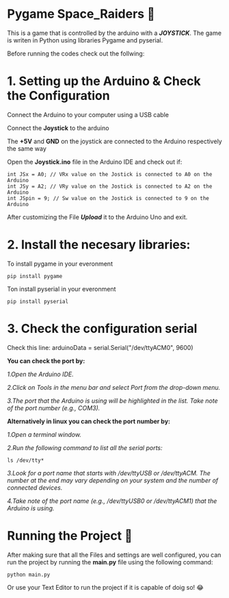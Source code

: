 # Pygame Space_Raiders 🚀

This is a  game that is controlled by the arduino with a ***JOYSTICK***. The game is writen in Python using libraries Pygame and pyserial.

Before running the codes check out the follwing:

# 1. Setting up the Arduino & Check the Configuration

Connect the Arduino to your computer using a USB cable 

Connect the **Joystick** to the arduino 

The **+5V** and **GND** on the joystick are connected to the Arduino respectively the same way

Open the **Joystick.ino** file in the Arduino IDE and check out if:

    int JSx = A0; // VRx value on the Jostick is connected to A0 on the Arduino
    int JSy = A2; // VRy value on the Jostick is connected to A2 on the Arduino
    int JSpin = 9; // Sw value on the Jostick is connected to 9 on the Arduino


After customizing the File ***Upload*** it to the Arduino Uno and exit.

# 2. Install the necesary libraries:

To install pygame in your everonment 

    pip install pygame

Ton install pyserial in your everonment

    pip install pyserial


# 3.  Check the configuration serial 

Check this line:
    arduinoData = serial.Serial("/dev/ttyACM0", 9600)

**You can check the port by:**

*1.Open the Arduino IDE.*

*2.Click on Tools in the menu bar and select Port from the drop-down menu.*

*3.The port that the Arduino is using will be highlighted in the list. Take note of the port number (e.g., COM3).*

**Alternatively in linux  you can check the port number by:**

*1.Open a terminal window.*

*2.Run the following command to list all the serial ports:*

    ls /dev/tty*

*3.Look for a port name that starts with */dev/ttyUSB* or /dev/ttyACM. The number at the end may vary depending on your system and the number of connected devices.*

*4.Take note of the port name (e.g., /dev/ttyUSB0 or /dev/ttyACM1) that the Arduino is using.*



# Running the Project  🥳

After making sure that all the Files and settings are well configured, you can run the project by running the **main.py** file using the following command:

    python main.py

Or use your Text Editor to run the project if it is capable of doig so! 😂


